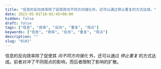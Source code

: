 ```yaml
---
title: "信息的反向效率除了促使其向不同方向强化外，还可以通过停止重复的方式达成。"
date: 2023-05-01T16:02:45+08:00
hidden: false
draft: false
tags: ["信息", "效率", "反向", "重复", "观点"]
keywords: ["信息", "效率", "反向", "重复", "观点"]
description: ""
slug: "0101"
---
```


信息的反向效率除了促使其 *向不同方向强化* 外，还可以通过 *停止重复* 的方式达成。前者对冲了不同观点的影响，而后者限制了影响的扩散。
